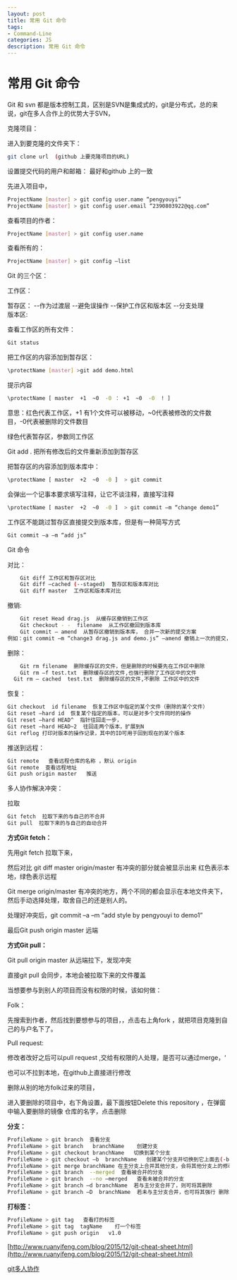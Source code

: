 ```yaml
---
layout: post
title: 常用 Git 命令
tags:
- Command-Line
categories: JS
description: 常用 Git 命令
---
```


# 常用 Git 命令

Git 和 svn 都是版本控制工具，区别是SVN是集成式的，git是分布式，总的来说，git在多人合作上的优势大于SVN，

 克隆项目：

进入到要克隆的文件夹下：

```bash
git clone url  (github 上要克隆项目的URL)
```

设置提交代码的用户和邮箱： 最好和github 上的一致

先进入项目中，

```bash
ProjectName [master] > git config user.name “pengyouyi”
ProjectName [master] > git config user.email “2390803922@qq.com”
```

查看项目的作者：

```bash
ProjectName [master] > git config user.name 
```

查看所有的：

```bash
ProjectName [master] > git config –list
```

Git 的三个区：

工作区：

暂存区：
	--作为过渡层
	--避免误操作
	--保护工作区和版本区
	--分支处理   
版本区:

查看工作区的所有文件：

```bash
Git status
```

把工作区的内容添加到暂存区：

```bash
\protectName [master] >git add demo.html
```

提示内容

```bash
\protectName [ master  +1  ~0  -0 ： +1  ~0  -0  ! ]   
```

意思：红色代表工作区，+1 有1个文件可以被移动，~0代表被修改的文件数目，-0代表被删除的文件数目

绿色代表暂存区，参数同工作区

Git add .  把所有修改后的文件重新添加到暂存区

把暂存区的内容添加到版本库中：

```bash
\protectName [ master  +2  ~0  -0 ]  > git commit
```
会弹出一个记事本要求填写注释，让它不谈注释，直接写注释

```bash
\protectName [ master  +2  ~0  -0 ]  > git commit –m “change demo1”
```

工作区不能跳过暂存区直接提交到版本库，但是有一种简写方式

```bash
Git commit –a –m “add js”
```
Git 命令

对比：

```bash
	Git diff 工作区和暂存区对比
	Git diff –cached (--staged)  暂存区和版本库对比
	Git diff master  工作区和版本库对比
```

撤销:

```bash
	Git reset Head drag.js  从缓存区撤销到工作区
	Git checkout - -  filename  从工作区撤回到版本库
	Git commit – amend  从暂存区撤销到版本库， 合并一次新的提交方案
例如：git commit –m “change3 drag.js and demo.js” –amend 撤销上一次的提交，重新再提交一次
```

删除：

```bash
	Git rm filename  删除缓存区的文件，但是删除的时候要先在工作区中删除
	Git rm –f test.txt  删除缓存区的文件,也强行删除了工作区中的文件
  Git rm – cached  test.txt  删除缓存区的文件,不删除 工作区中的文件
```

恢复：

```bash
Git checkout  id filename  恢复工作区中指定的某个文件（删除的某个文件）
Git reset –hard id  恢复某个指定的版本，可以是对多个文件同时的操作
Git reset –hard HEAD^  指针往回走一步，
Git reset –hard HEAD~2  往回走两个版本，扩展到N 
Git reflog 打印对版本的操作记录，其中的ID可用于回到现在的某个版本
```

推送到远程：

```bash
Git remote   查看远程仓库的名称 ，默认 origin
Git remote  查看远程地址
Git push origin master   推送 
```

多人协作解决冲突：

拉取 

```bash
Git fetch  拉取下来的与自己的不合并
Git pull  拉取下来的与自己的自动合并
```

**方式Git fetch：**

先用git fetch 拉取下来，

然后对比 git diff master origin/master   有冲突的部分就会被显示出来   红色表示本地，绿色表示远程

Git merge origin/master   有冲突的地方，两个不同的都会显示在本地文件夹下，然后手动选择处理，取舍自己的还是别人的。

处理好冲突后，git commit –a –m “add style by pengyouyi to demo1”

最后Git  push origin master 远端

**方式Git pull：**

Git pull origin master  从远端拉下，发现冲突

直接git pull 会同步，本地会被拉取下来的文件覆盖 

当想要参与到别人的项目而没有权限的时候，该如何做：

Folk：

先搜索到作者，然后找到要想参与的项目，，点击右上角fork ，就把项目克隆到自己的与户名下了。 

Pull request: 

修改者改好之后可以pull request ,交给有权限的人处理，是否可以通过merge，‘

也可以不拉到本地，在github上直接进行修改

删除从别的地方folk过来的项目，

进入要删除的项目中，右下角设置，最下面按钮Delete this repository ，在弹窗中输入要删除的镜像    仓库的名字，点击删除

**分支：**
```bash
ProfileName > git branch  查看分支
ProfileName > git branch   branchName    创建分支
ProfileName > git checkout branchName   切换到某个分支
ProfileName > git checkout –b  branchName   创建某个分支并切换到它上面去(-b branch简写 )
ProfileName > git merge branchName 在主分支上合并其他分支，会将其他分支上的修改直接反应到主分支上
ProfileName > git branch  --merged  查看被合并的分支
ProfileName > git branch  --no –merged   查看未被合并的分支
ProfileName > git branch –d branchName  若与主分支合并了，则可将其删除
ProfileName > git branch –D  branchName  若未与主分支合并，也可将其强行 删除
```

**打标签：**
```bash
ProfileName > git tag   查看打的标签
ProfileName > git tag  tagName    打一个标签
ProfileName > git push origin   v1.0
```


[http://www.ruanyifeng.com/blog/2015/12/git-cheat-sheet.html](http://www.ruanyifeng.com/blog/2015/12/git-cheat-sheet.html)

[git多人协作](https://www.liaoxuefeng.com/wiki/0013739516305929606dd18361248578c67b8067c8c017b000/0013760174128707b935b0be6fc4fc6ace66c4f15618f8d000)